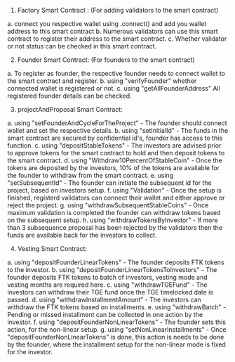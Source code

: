

1. Factory Smart Contract : (For adding validators to the smart contract)

a. connect you respective wallet using .connect() and add you wallet address to this smart contract 
b. Numerous validators can use this smart contract to register their address to the smart contract. 
c. Whether validator or not status can be checked in this smart contract.

2. Founder Smart Contract: (For founders to the smart contract)

a. To register as founder, the respective founder needs to connect wallet to the smart contract and register. 
b. using "verifyFounder" whether connected wallet is registered or not. 
c. using "getAllFounderAddress" All registered founder details can be checked.

3. projectAndProposal Smart Contract:

a. using "setFounderAndCycleForTheProject" - The founder should connect wallet and set the respective details. 
b. using "setInitialId" - The funds in the smart contract are secured by confidential id's, founder has access to this function. 
c. using "depositStableTokens" - The investors are advised prior to approve tokens for the smart contract to hold and then deposit tokens to the smart contract. 
d. using "Withdraw10PercentOfStableCoin" - Once the tokens are deposited by the investors, 10% of the tokens are available for the founder to withdraw from the smart contract. 
e. using "setSubsequentId" - The founder can initiate the subsequent id for the project, based on investors setup. f. using "Validation" - Once the setup is finished, registerd validators can connect their wallet and either approve or reject the project. 
g. using "withdrawSubsequentStableCoins" - Once maximum validation is completed the founder can withdraw tokens based on the subsequent setup. 
h. using "withdrawTokensByInvestor" - If more than 3 subsequence proposal has been rejected by the validators then the funds are available back for the investors to collect.

4. Vesting Smart Contract:

a. using "depositFounderLinearTokens" - The founder deposits FTK tokens to the investor. 
b. using "depositFounderLinearTokensToInvestors" - The founder deposits FTK tokens to batch of investors, vesting mode and vesting months are required here. 
c. using "withdrawTGEFund" - The investors can withdraw their TGE fund once the TGE timelocked date is passed. 
d. using "withdrawInstallmentAmount" - The investors can withdraw the FTK tokens based on installments. 
e. using "withdrawBatch" - Pending or missed installment can be collected in one action by the investor. 
f. using "depositFounderNonLinearTokens" - The founder sets this action, for the non-linear setup. 
g. using "setNonLinearInstallments" - Once "depositFounderNonLinearTokens" is done, this action is needs to be done by the founder, where the installment setup for the non-linear mode is fixed for the investor.
